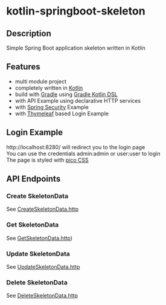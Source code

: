 # kotlin-springboot-skeleton

## Description
Simple Spring Boot application skeleton written in Kotlin

## Features
* multi module project
* completely written in [Kotlin](https://kotlinlang.org/) 
* build with [Gradle](https://gradle.org/) using [Gradle Kotlin DSL](https://docs.gradle.org/current/userguide/kotlin_dsl.html)
* with API Example using declarative HTTP services
* with [Spring Security](https://spring.io/projects/spring-security) Example
* with [Thymeleaf](https://www.thymeleaf.org/) based Login Example

## Login Example
http://localhost:8280/ will redirect you to the login page \
You can use the credentials admin:admin or user:user to login \
The page is styled with [pico CSS](https://picocss.com/)

## API Endpoints

### Create SkeletonData
See [CreateSkeletonData.http](requests%2FCreateSkeletonData.http)

### Get SkeletonData
See [GetSkeletonData.http](requests%2FGetSkeletonData.http))

### Update SkeletonData
See [UpdateSkeletonData.http](requests%2FUpdateSkeletonData.http)

### Delete SkeletonData
See [DeleteSkeletonData.http](requests%2FDeleteSkeletonData.http)